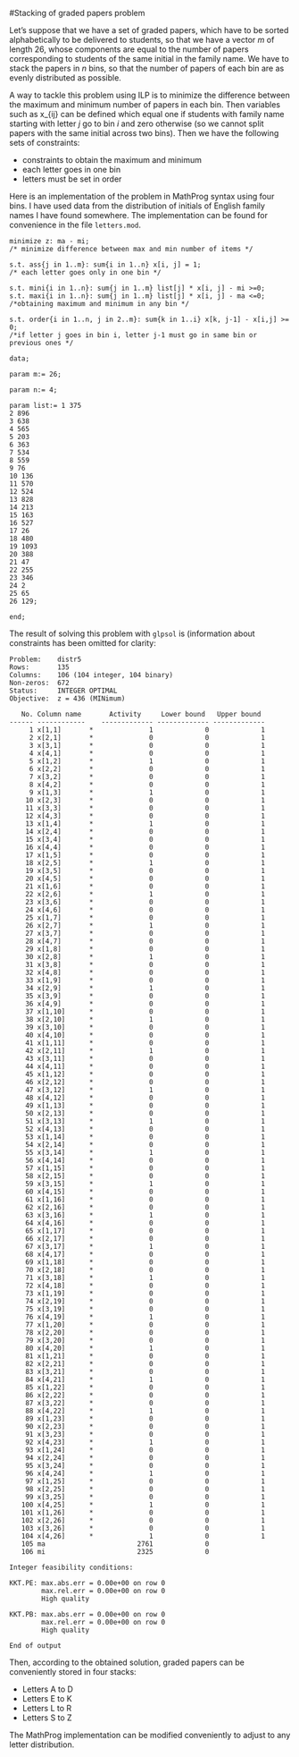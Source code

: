 #Stacking of graded papers problem

Let’s suppose that we have a set of graded papers, which have to be sorted alphabetically to be delivered to students, so that we have a vector *m* of length 26, whose components are equal to the number of papers corresponding to students of the same initial in the family name. We have to stack the papers in *n* bins, so that the number of papers of each bin are as evenly distributed as possible.

A way to tackle this problem using ILP is to minimize the difference between the maximum and minimum number of papers in each bin. Then variables such as x_{ij} can be defined which equal one if students with family name starting with letter *j* go to bin *i* and zero otherwise (so we cannot split papers with the same initial across two bins). Then we have the following sets of constraints:

* constraints to obtain the maximum and minimum
* each letter goes in one bin
* letters must be set in order

Here is an implementation of the problem in MathProg syntax using four bins. I have used data from the distribution of initials of English family names I have found somewhere. The implementation can be found for convenience in the file `letters.mod`.

```
minimize z: ma - mi;
/* minimize difference between max and min number of items */

s.t. ass{j in 1..m}: sum{i in 1..n} x[i, j] = 1;
/* each letter goes only in one bin */

s.t. mini{i in 1..n}: sum{j in 1..m} list[j] * x[i, j] - mi >=0;
s.t. maxi{i in 1..n}: sum{j in 1..m} list[j] * x[i, j] - ma <=0;
/*obtaining maximum and minimum in any bin */

s.t. order{i in 1..n, j in 2..m}: sum{k in 1..i} x[k, j-1] - x[i,j] >= 0; 
/*if letter j goes in bin i, letter j-1 must go in same bin or previous ones */

data;

param m:= 26;

param n:= 4;

param list:= 1 375
2 896
3 638
4 565
5 203
6 363
7 534
8 559
9 76
10 136
11 570
12 524
13 828
14 213
15 163
16 527
17 26
18 480
19 1093
20 388
21 47
22 255
23 346
24 2
25 65
26 129;

end;
```

The result of solving this problem with `glpsol` is (information about constraints has been omitted for clarity:

```
Problem:    distr5   
Rows:       135   
Columns:    106 (104 integer, 104 binary)   
Non-zeros:  672   
Status:     INTEGER OPTIMAL   
Objective:  z = 436 (MINimum)   

   No. Column name       Activity     Lower bound   Upper bound
------ ------------    ------------- ------------- -------------
     1 x[1,1]       *              1             0             1 
     2 x[2,1]       *              0             0             1 
     3 x[3,1]       *              0             0             1 
     4 x[4,1]       *              0             0             1 
     5 x[1,2]       *              1             0             1 
     6 x[2,2]       *              0             0             1 
     7 x[3,2]       *              0             0             1 
     8 x[4,2]       *              0             0             1 
     9 x[1,3]       *              1             0             1 
    10 x[2,3]       *              0             0             1 
    11 x[3,3]       *              0             0             1 
    12 x[4,3]       *              0             0             1 
    13 x[1,4]       *              1             0             1 
    14 x[2,4]       *              0             0             1 
    15 x[3,4]       *              0             0             1 
    16 x[4,4]       *              0             0             1 
    17 x[1,5]       *              0             0             1 
    18 x[2,5]       *              1             0             1 
    19 x[3,5]       *              0             0             1 
    20 x[4,5]       *              0             0             1 
    21 x[1,6]       *              0             0             1 
    22 x[2,6]       *              1             0             1 
    23 x[3,6]       *              0             0             1 
    24 x[4,6]       *              0             0             1 
    25 x[1,7]       *              0             0             1 
    26 x[2,7]       *              1             0             1 
    27 x[3,7]       *              0             0             1 
    28 x[4,7]       *              0             0             1 
    29 x[1,8]       *              0             0             1 
    30 x[2,8]       *              1             0             1 
    31 x[3,8]       *              0             0             1 
    32 x[4,8]       *              0             0             1 
    33 x[1,9]       *              0             0             1 
    34 x[2,9]       *              1             0             1 
    35 x[3,9]       *              0             0             1 
    36 x[4,9]       *              0             0             1 
    37 x[1,10]      *              0             0             1 
    38 x[2,10]      *              1             0             1 
    39 x[3,10]      *              0             0             1 
    40 x[4,10]      *              0             0             1 
    41 x[1,11]      *              0             0             1 
    42 x[2,11]      *              1             0             1 
    43 x[3,11]      *              0             0             1 
    44 x[4,11]      *              0             0             1 
    45 x[1,12]      *              0             0             1 
    46 x[2,12]      *              0             0             1 
    47 x[3,12]      *              1             0             1 
    48 x[4,12]      *              0             0             1 
    49 x[1,13]      *              0             0             1 
    50 x[2,13]      *              0             0             1 
    51 x[3,13]      *              1             0             1 
    52 x[4,13]      *              0             0             1 
    53 x[1,14]      *              0             0             1 
    54 x[2,14]      *              0             0             1 
    55 x[3,14]      *              1             0             1 
    56 x[4,14]      *              0             0             1 
    57 x[1,15]      *              0             0             1 
    58 x[2,15]      *              0             0             1 
    59 x[3,15]      *              1             0             1 
    60 x[4,15]      *              0             0             1 
    61 x[1,16]      *              0             0             1 
    62 x[2,16]      *              0             0             1 
    63 x[3,16]      *              1             0             1 
    64 x[4,16]      *              0             0             1 
    65 x[1,17]      *              0             0             1 
    66 x[2,17]      *              0             0             1 
    67 x[3,17]      *              1             0             1 
    68 x[4,17]      *              0             0             1 
    69 x[1,18]      *              0             0             1 
    70 x[2,18]      *              0             0             1 
    71 x[3,18]      *              1             0             1 
    72 x[4,18]      *              0             0             1 
    73 x[1,19]      *              0             0             1 
    74 x[2,19]      *              0             0             1 
    75 x[3,19]      *              0             0             1 
    76 x[4,19]      *              1             0             1 
    77 x[1,20]      *              0             0             1 
    78 x[2,20]      *              0             0             1 
    79 x[3,20]      *              0             0             1 
    80 x[4,20]      *              1             0             1 
    81 x[1,21]      *              0             0             1 
    82 x[2,21]      *              0             0             1 
    83 x[3,21]      *              0             0             1 
    84 x[4,21]      *              1             0             1 
    85 x[1,22]      *              0             0             1 
    86 x[2,22]      *              0             0             1 
    87 x[3,22]      *              0             0             1 
    88 x[4,22]      *              1             0             1 
    89 x[1,23]      *              0             0             1 
    90 x[2,23]      *              0             0             1 
    91 x[3,23]      *              0             0             1 
    92 x[4,23]      *              1             0             1 
    93 x[1,24]      *              0             0             1 
    94 x[2,24]      *              0             0             1 
    95 x[3,24]      *              0             0             1 
    96 x[4,24]      *              1             0             1 
    97 x[1,25]      *              0             0             1 
    98 x[2,25]      *              0             0             1 
    99 x[3,25]      *              0             0             1 
   100 x[4,25]      *              1             0             1 
   101 x[1,26]      *              0             0             1 
   102 x[2,26]      *              0             0             1 
   103 x[3,26]      *              0             0             1 
   104 x[4,26]      *              1             0             1 
   105 ma                       2761             0               
   106 mi                       2325             0               

Integer feasibility conditions:

KKT.PE: max.abs.err = 0.00e+00 on row 0
        max.rel.err = 0.00e+00 on row 0
        High quality

KKT.PB: max.abs.err = 0.00e+00 on row 0
        max.rel.err = 0.00e+00 on row 0
        High quality

End of output
```

Then, according to the obtained solution, graded papers can be conveniently stored in four stacks:

* Letters A to D
* Letters E to K
* Letters L to R
* Letters S to Z

The MathProg implementation can be modified conveniently to adjust to any letter distribution.



